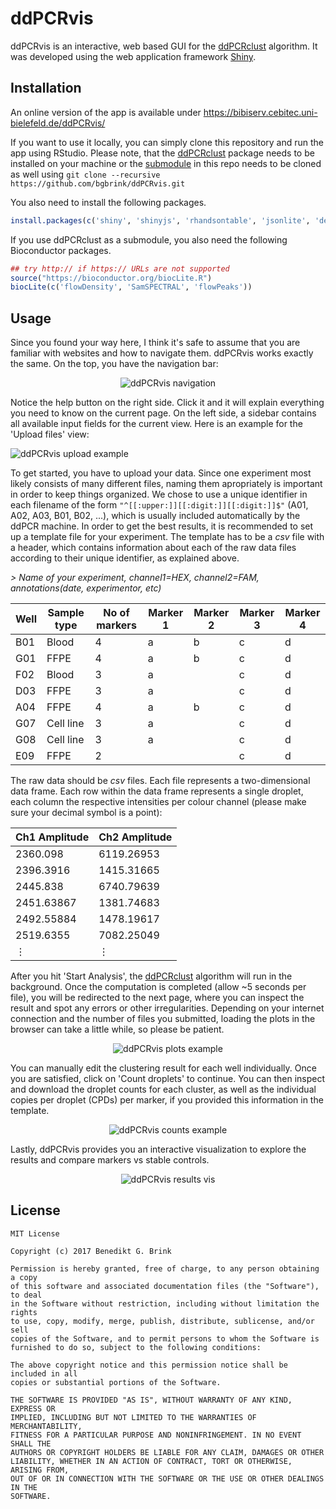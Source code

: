 # ddPCRvis

ddPCRvis is an interactive, web based GUI for the [ddPCRclust](https://github.com/bgbrink/ddPCRclust) algorithm. It was developed using the web application framework [Shiny](https://shiny.rstudio.com/). 

## Installation
An online version of the app is available under https://bibiserv.cebitec.uni-bielefeld.de/ddPCRvis/

If you want to use it locally, you can simply clone this repository and run the app using RStudio. Please note, that the [ddPCRclust](https://github.com/bgbrink/ddPCRclust) package needs to be installed on your machine or the [submodule](https://github.com/blog/2104-working-with-submodules) in this repo needs to be cloned as well using ```git clone --recursive https://github.com/bgbrink/ddPCRvis.git```

You also need to install the following packages.

```R
install.packages(c('shiny', 'shinyjs', 'rhandsontable', 'jsonlite', 'devtools', 'R.utils', 'roxygen2', 'plotrix', 'clue', 'parallel', 'ggplot2', 'openxlsx', 'plotly'), repos='https://cran.rstudio.com/')
```

If you use ddPCRclust as a submodule, you also need the following Bioconductor packages.
```R
## try http:// if https:// URLs are not supported
source("https://bioconductor.org/biocLite.R")
biocLite(c('flowDensity', 'SamSPECTRAL', 'flowPeaks'))
```

## Usage
Since you found your way here, I think it's safe to assume that you are familiar with websites and how to navigate them. ddPCRvis works exactly the same. On the top, you have the navigation bar:
<p align="center">
<img 
src="https://user-images.githubusercontent.com/11661112/30427716-20a7b36a-9951-11e7-9d85-a8e25a84abd5.PNG"  
alt="ddPCRvis navigation">
</p>

Notice the help button on the right side. Click it and it will explain everything you need to know on the current page. On the left side, a sidebar contains all available input fields for the current view. Here is an example for the 'Upload files' view:
<p align="left">
<img 
src="https://user-images.githubusercontent.com/11661112/28871441-da3a5e70-7784-11e7-93c6-1cfe41dd7880.PNG"  
alt="ddPCRvis upload example">
</p>

To get started, you have to upload your data. Since one experiment most likely consists of many different files, naming them apropriately is important in order to keep things organized. We chose to use a unique identifier in each filename of the form `"^[[:upper:]][[:digit:]][[:digit:]]$"` (A01, A02, A03, B01, B02, ...), which is usually included automatically by the ddPCR machine.
In order to get the best results, it is recommended to set up a template file for your experiment. The template has to be a *csv* file with a header, which contains information about each of the raw data files according to their unique identifier, as explained above. 

*> Name of your experiment, channel1=HEX, channel2=FAM, annotations(date, experimentor, etc)*

Well|Sample type|No of markers|Marker 1|Marker 2|Marker 3|Marker 4
---|---|---|---|---|---|---
B01|Blood|4|a|b|c|d
G01|FFPE|4|a|b|c|d
F02|Blood|3|a||c|d
D03|FFPE|3|a||c|d
A04|FFPE|4|a|b|c|d
G07|Cell line|3|a||c|d
G08|Cell line|3|a||c|d
E09|FFPE|2|||c|d

The raw data should be *csv* files. Each file represents a two-dimensional data frame. Each row within the data frame represents a single droplet, each column the respective intensities per colour channel (please make sure your decimal symbol is a point):

Ch1 Amplitude | Ch2 Amplitude 
--- | --- 
2360.098 |	6119.26953
2396.3916 |	1415.31665
2445.838 |	6740.79639
2451.63867 |	1381.74683
2492.55884 |	1478.19617
2519.6355 |	7082.25049
&#8942; | &#8942;

After you hit 'Start Analysis', the [ddPCRclust](https://github.com/bgbrink/ddPCRclust) algorithm will run in the background. Once the computation is completed (allow ~5 seconds per file), you will be redirected to the next page, where you can inspect the result and spot any errors or other irregularities. Depending on your internet connection and the number of files you submitted, loading the plots in the browser can take a little while, so please be patient.
<p align="center">
<img 
src="https://user-images.githubusercontent.com/11661112/28871944-1f21e484-7787-11e7-908f-e932dfa9132a.PNG"  
alt="ddPCRvis plots example">
</p>

You can manually edit the clustering result for each well individually. Once you are satisfied, click on 'Count droplets' to continue. You can then inspect and download the droplet counts for each cluster, as well as the individual copies per droplet (CPDs) per marker, if you provided this information in the template.
<p align="center">
<img 
src="https://user-images.githubusercontent.com/11661112/28872118-0b843494-7788-11e7-9102-f4177999e97d.PNG"  
alt="ddPCRvis counts example">
</p>

Lastly, ddPCRvis provides you an interactive visualization to explore the results and compare markers vs stable controls.
<p align="center">
<img 
src="https://user-images.githubusercontent.com/11661112/30428577-6dae989c-9954-11e7-8651-09af23342ba7.PNG"  
alt="ddPCRvis results vis">
</p>


## License

    MIT License

    Copyright (c) 2017 Benedikt G. Brink

    Permission is hereby granted, free of charge, to any person obtaining a copy
    of this software and associated documentation files (the "Software"), to deal
    in the Software without restriction, including without limitation the rights
    to use, copy, modify, merge, publish, distribute, sublicense, and/or sell
    copies of the Software, and to permit persons to whom the Software is
    furnished to do so, subject to the following conditions:

    The above copyright notice and this permission notice shall be included in all
    copies or substantial portions of the Software.

    THE SOFTWARE IS PROVIDED "AS IS", WITHOUT WARRANTY OF ANY KIND, EXPRESS OR
    IMPLIED, INCLUDING BUT NOT LIMITED TO THE WARRANTIES OF MERCHANTABILITY,
    FITNESS FOR A PARTICULAR PURPOSE AND NONINFRINGEMENT. IN NO EVENT SHALL THE
    AUTHORS OR COPYRIGHT HOLDERS BE LIABLE FOR ANY CLAIM, DAMAGES OR OTHER
    LIABILITY, WHETHER IN AN ACTION OF CONTRACT, TORT OR OTHERWISE, ARISING FROM,
    OUT OF OR IN CONNECTION WITH THE SOFTWARE OR THE USE OR OTHER DEALINGS IN THE
    SOFTWARE.

